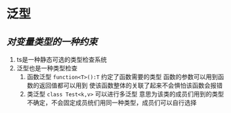 # 泛型
   ***对变量类型的一种约束***
   --
   1. ts是一种静态可选的类型检查系统
   2. 泛型也是一种类型检查 
      1. 函数泛型   `function<T>():T`   约定了函数需要的类型 函数的参数可以用到函数的返回值都可以用到 使该函数整体的关联了起来不会惧怕该函数会报错
      2. 类泛型   `class Test<k,v>`   可以进行多泛型 意思为该类的成员们用到的类型不确定，不会固定成员统们用同一种类型，成员们可以自行选择
   